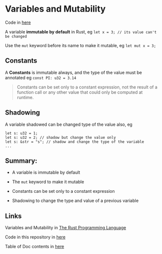 # Variables and Mutability

Code in [here](../src/modules/variables_mutability.rs)

A variable **immutable by default** in Rust, eg `let x = 3; // its value can't be changed`

Use the `mut` keyword before its name to make it mutable, eg `let mut x = 3;`

## Constants

A **Constants** is immutable always, and the type of the value must be annotated eg `const PI: u32 = 3.14`

> Constants can be set only to a constant expression, not the result of a function call or any other value that could only be computed at runtime.

## Shadowing

A variable shadowed can be changed type of the value also, eg

```
let s: u32 = 1;
let s: u32 = 2; // shadow but change the value only
let s: &str = "s"; // shadow and change the type of the variable
...
```

## Summary:

- A variable is immutable by default

- The `mut` keyword to make it mutable

- Constants can be set only to a constant expression

- Shadowing to change the type and value of a previous variable

## Links

Variables and Mutability in [The Rust Programming Language](https://doc.rust-lang.org/book/ch03-01-variables-and-mutability.html)

Code in this repository in [here](../src/modules/variables_mutability.rs)

Table of Doc contents in [here](../README.md###contents--docs--modules)
